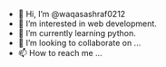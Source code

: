- 👋 Hi, I’m @waqasashraf0212
- 👀 I’m interested in web development.
- 🌱 I’m currently learning python.
- 💞️ I’m looking to collaborate on ...
- 📫 How to reach me ...

<!---
waqasashraf0212/waqasashraf0212 is a ✨ special ✨ repository because its `README.md` (this file) appears on your GitHub profile.
You can click the Preview link to take a look at your changes.
--->
